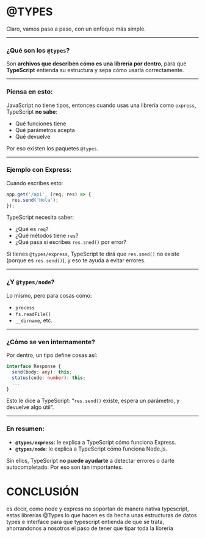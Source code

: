 

# @TYPES

Claro, vamos paso a paso, con un enfoque más simple.

---

### ¿Qué son los `@types`?

Son **archivos que describen cómo es una librería por dentro**, para que **TypeScript** entienda su estructura y sepa cómo usarla correctamente.

---

### Piensa en esto:

JavaScript no tiene tipos, entonces cuando usas una librería como `express`, TypeScript **no sabe**:

* Qué funciones tiene
* Qué parámetros acepta
* Qué devuelve

Por eso existen los paquetes `@types`.

---

### Ejemplo con Express:

Cuando escribes esto:

```ts
app.get('/api', (req, res) => {
  res.send('Hola');
});
```

TypeScript necesita saber:

* ¿Qué es `req`?
* ¿Qué métodos tiene `res`?
* ¿Qué pasa si escribes `res.sned()` por error?

Si tienes `@types/express`, TypeScript te dirá que `res.sned()` no existe (porque es `res.send()`), y eso te ayuda a evitar errores.

---

### ¿Y `@types/node`?

Lo mismo, pero para cosas como:

* `process`
* `fs.readFile()`
* `__dirname`, etc.

---

### ¿Cómo se ven internamente?

Por dentro, un tipo define cosas así:

```ts
interface Response {
  send(body: any): this;
  status(code: number): this;
  ...
}
```

Esto le dice a TypeScript: “`res.send()` existe, espera un parámetro, y devuelve algo útil”.

---

### En resumen:

* **`@types/express`**: le explica a TypeScript cómo funciona Express.
* **`@types/node`**: le explica a TypeScript cómo funciona Node.js.

Sin ellos, TypeScript **no puede ayudarte** a detectar errores o darte autocompletado. Por eso son tan importantes.

# CONCLUSIÓN

es decir, como node y express no soportan de manera nativa typescript, estas librerías @Types lo que hacen es da hecha unas estructuras de datos types e interface para que typescript entienda de que se trata, ahorrandonos a nosotros el paso de tener que tipar toda la librería